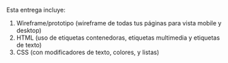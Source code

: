 Esta entrega incluye:
1. Wireframe/prototipo (wireframe de todas tus páginas para vista mobile y desktop)
2. HTML (uso de etiquetas contenedoras, etiquetas multimedia y etiquetas de texto)
3. CSS (con modificadores de texto, colores, y listas)